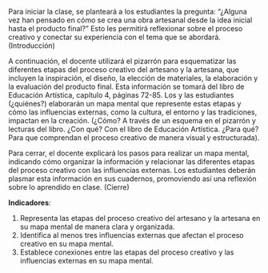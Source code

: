 Para iniciar la clase, se planteará a los estudiantes la pregunta: “¿Alguna vez han pensado en cómo se crea una obra artesanal desde la idea inicial hasta el producto final?” Esto les permitirá reflexionar sobre el proceso creativo y conectar su experiencia con el tema que se abordará. (Introducción)

A continuación, el docente utilizará el pizarrón para esquematizar las diferentes etapas del proceso creativo del artesano y la artesana, que incluyen la inspiración, el diseño, la elección de materiales, la elaboración y la evaluación del producto final. Esta información se tomará del libro de Educación Artística, capítulo 4, páginas 72-85. Los y las estudiantes (¿quiénes?) elaborarán un mapa mental que represente estas etapas y cómo las influencias externas, como la cultura, el entorno y las tradiciones, impactan en la creación. (¿Cómo? A través de un esquema en el pizarrón y lecturas del libro. ¿Con qué? Con el libro de Educación Artística. ¿Para qué? Para que comprendan el proceso creativo de manera visual y estructurada).

Para cerrar, el docente explicará los pasos para realizar un mapa mental, indicando cómo organizar la información y relacionar las diferentes etapas del proceso creativo con las influencias externas. Los estudiantes deberán plasmar esta información en sus cuadernos, promoviendo así una reflexión sobre lo aprendido en clase. (Cierre)

**Indicadores**:

1. Representa las etapas del proceso creativo del artesano y la artesana en su mapa mental de manera clara y organizada.
2. Identifica al menos tres influencias externas que afectan el proceso creativo en su mapa mental.
3. Establece conexiones entre las etapas del proceso creativo y las influencias externas en su mapa mental.